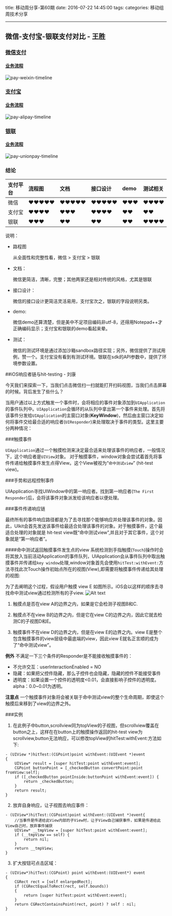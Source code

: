 title: 移动周分享-第60期
date: 2016-07-22  14:45:00
tags:
categories: 移动组周技术分享

---

## 微信-支付宝-银联支付对比 - 王胜

### [微信支付](https://pay.weixin.qq.com)

#### [业务流程](https://pay.weixin.qq.com/wiki/doc/api/app/app.php?chapter=8_3)

![pay-weixin-timeline](https://pay.weixin.qq.com/wiki/doc/api/img/chapter8_3_1.png)

### [支付宝](https://open.alipay.com)

#### [业务流程](https://doc.open.alipay.com/doc2/detail.htm?spm=a219a.7629140.0.0.8NhMga&treeId=59&articleId=103658&docType=1)

![pay-alipay-timeline](https://img.alicdn.com/top/i1/LB1n8NYKVXXXXbbXpXXXXXXXXXX)

### [银联](https://open.unionpay.com)

#### [业务流程](https://open.unionpay.com/ajweb/product/detail?id=3)

![pay-unionpay-timeline](https://open.unionpay.com/upload/image/1416394316921062523.png)

### 结论

|支付平台|流程图|文档|接口设计|demo|测试相关|
|:--|:--|:--|:--|:--|:--|
|微信|&hearts;&hearts;&hearts;&hearts;&hearts;|&hearts;&hearts;&hearts;&hearts;&hearts;|&hearts;&hearts;&hearts;&hearts;&hearts;|&hearts;&hearts;&hearts;|&hearts;&hearts;&hearts;&hearts;|
|支付宝|&hearts;&hearts;&hearts;&hearts;|&hearts;&hearts;&hearts;|&hearts;&hearts;&hearts;&hearts;|&hearts;&hearts;|&hearts;&hearts;|
|银联|&hearts;&hearts;&hearts;|&hearts;&hearts;|&hearts;&hearts;|&hearts;&hearts;|&hearts;&hearts;&hearts;&hearts;|

说明：

- 路程图
  
  从全面性和完整性看，微信 > 支付宝 > 银联
- 文档：
  
  微信更简洁，清晰，完整；其他两家还是相对传统的风格，尤其是银联
- 接口设计：

  微信的接口设计更简洁灵活易用，支付宝次之，银联的字段说明另类。
- demo:

  微信demo还算清楚，但是美中不足项目编码非utf-8，还得用Notepad++才正确编码显示；支付宝和银联的demo看起来晕。
- 测试：

  微信的测试环境是通过添加沙箱sandbox路径实现；另外，微信提供了测试用例，赞一个。支付宝没有看到有测试环境。银联在sdk的API参数中，提供了环境参数设置。



##iOS响应者链与hit-testing - 刘康

今天我们来探索一下，当我们点击微信扫一扫就能打开扫码视图，当我们点击屏幕的时候。背后发生了些什么？

当用户通过以上方式触发一个事件时，会将相应的事件对象添加到`UIApplication`的事件队列中。`UIApplication`会循环的从队列中拿出第一个事件来处理。首先将该事件分发给`UIApplication`的主窗口对象(**KeyWindow**)，然后由主窗口决定如何将事件交给最合适的响应者(`UIResponder`)来处理取决于事件的类型。这里主要分两种情况：

###触摸事件

`UIApplication`通过一个触摸检测来决定最合适来处理该事件的响应者，一般情况下，这个响应者是`UIView`对象。
对于触摸事件，window对象会尝试着首先将事件传递给触摸事件发生点得View。这个View被视为“`命中测试view`” (hit-test view)。

###手势和远程控制事件

UIApplication寻找UIWindow中的第一响应者。找到第一响应者(`The First Responder`)后，会将该事件对象派发给该响应者以便处理。

###事件传递响应链

最终所有的事件响应路径都是为了去寻找那个能够响应并处理该事件的对象。因此，UIkit会首先发送该事件给最适合处理该事件的对象。对于触摸事件，这个最适合处理的对象就是 hit-test view既“命中测试view”,并且对于其它事件，这个对象就是“第一响应者”。

####命中测试返回触摸事件发生点的view
系统检测到手指触摸(`Touch`)操作时会将其放入当前活动Application的事件队列，UIApplication会从事件队列中取出触摸事件并传递给`key window`处理,window对象首先会使用`hitTest:withEvent:`方法寻找此次Touch操作初始点所在的视图(View),即需要将触摸事件传递给其处理的视图:

为了去阐明这个过程，假设用户触摸 view E 如图所示。iOS会以这样的顺序去寻找命中测试view通过检测所有的子view.
![Alt text](http://oaclergq7.bkt.clouddn.com/hit-testing.png)

1. 触摸点是否在view A的边界之内，如果是它会检测子视图B和C.

2. 触摸点不在view B的边界之内，但是它在view C的边界之内，因此它就去检测C的子视图D和E。

3. 触摸事件不在view D的边界之内，但是在view E的边界之内。view E是整个包含触摸事件的view层级中最底端的view，因此view E就名正言顺的成为了“命中测试view”。

**例外**
不满足一下三个条件的Responder是不能接收触摸事件的：
- 不允许交互：userInteractionEnabled = NO
- 隐藏：如果把父控件隐藏，那么子控件也会隐藏，隐藏的控件不能接受事件
- 透明度：如果设置一个控件的透明度<0.01，会直接影响子控件的透明度。alpha：0.0~0.01为透明。

**注意点**
一个触摸事件对象将会被关联于命中测试view的整个生命周期，即使这个触摸后来移到了view的边界之外。

###实例

1. 在此例子中button,scrollview同为topView的子视图，但scrollview覆盖在button之上，这样在在button上的触摸操作返回的hit-test view为scrollview,button无法响应，可以修改topView的hitTest:withEvent:方法如下:

```
- (UIView *)hitTest:(CGPoint)point withEvent:(UIEvent *)event
{
    UIView* result = [super hitTest:point withEvent:event];
    CGPoint buttonPoint = [_checkedButton convertPoint:point fromView:self];
    if ([_checkedButton pointInside:buttonPoint withEvent:event]) {
        return _checkedButton;
    }
    return result;
}
```
2. 放弃自身响应，让子视图去响应事件：

```
- (UIView*)hitTest:(CGPoint)point withEvent:(UIEvent *)event{
    //当事件是传递给此View内部的子View时，让子View自己捕获事件，如果是传递给此View自己时，放弃事件捕获
    UIView* __tmpView = [super hitTest:point withEvent:event];
    if (__tmpView == self) {
        return nil;
    }
    return __tmpView;
}
```
3. 扩大按钮可点击区域：

```
- (UIView*)hitTest:(CGPoint) point withEvent:(UIEvent*) event
{
    CGRect rect = [self enlargedRect];
    if (CGRectEqualToRect(rect, self.bounds))
    {
        return [super hitTest:point withEvent:event];
    }
    return CGRectContainsPoint(rect, point) ? self : nil;
}
```

